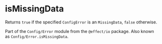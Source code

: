 # isMissingData

Returns `true` if the specified `ConfigError` is an `MissingData`, `false`
otherwise.

Part of the `Config/Error` module from the `@effect/io` package. Also known as `Config/Error.isMissingData`.
